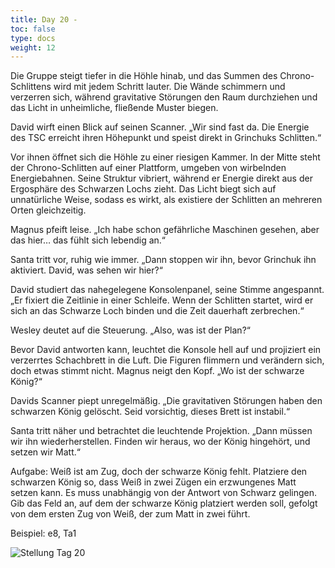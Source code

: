 ```yaml
---
title: Day 20 -
toc: false
type: docs
weight: 12
---
```


Die Gruppe steigt tiefer in die Höhle hinab, und das Summen des Chrono-Schlittens wird mit jedem Schritt lauter. Die Wände schimmern und verzerren sich, während gravitative Störungen den Raum durchziehen und das Licht in unheimliche, fließende Muster biegen.

David wirft einen Blick auf seinen Scanner. „Wir sind fast da. Die Energie des TSC erreicht ihren Höhepunkt und speist direkt in Grinchuks Schlitten.“

Vor ihnen öffnet sich die Höhle zu einer riesigen Kammer. In der Mitte steht der Chrono-Schlitten auf einer Plattform, umgeben von wirbelnden Energiebahnen. Seine Struktur vibriert, während er Energie direkt aus der Ergosphäre des Schwarzen Lochs zieht. Das Licht biegt sich auf unnatürliche Weise, sodass es wirkt, als existiere der Schlitten an mehreren Orten gleichzeitig.

Magnus pfeift leise. „Ich habe schon gefährliche Maschinen gesehen, aber das hier… das fühlt sich lebendig an.“

Santa tritt vor, ruhig wie immer. „Dann stoppen wir ihn, bevor Grinchuk ihn aktiviert. David, was sehen wir hier?“

David studiert das nahegelegene Konsolenpanel, seine Stimme angespannt. „Er fixiert die Zeitlinie in einer Schleife. Wenn der Schlitten startet, wird er sich an das Schwarze Loch binden und die Zeit dauerhaft zerbrechen.“

Wesley deutet auf die Steuerung. „Also, was ist der Plan?“

Bevor David antworten kann, leuchtet die Konsole hell auf und projiziert ein verzerrtes Schachbrett in die Luft. Die Figuren flimmern und verändern sich, doch etwas stimmt nicht. Magnus neigt den Kopf. „Wo ist der schwarze König?“

Davids Scanner piept unregelmäßig. „Die gravitativen Störungen haben den schwarzen König gelöscht. Seid vorsichtig, dieses Brett ist instabil.“

Santa tritt näher und betrachtet die leuchtende Projektion. „Dann müssen wir ihn wiederherstellen. Finden wir heraus, wo der König hingehört, und setzen wir Matt.“

Aufgabe: Weiß ist am Zug, doch der schwarze König fehlt. Platziere den schwarzen König so, dass Weiß in zwei Zügen ein erzwungenes Matt setzen kann. Es muss unabhängig von der Antwort von Schwarz gelingen. Gib das Feld an, auf dem der schwarze König platziert werden soll, gefolgt von dem ersten Zug von Weiß, der zum Matt in zwei führt.

Beispiel: e8, Ta1


![Stellung Tag 20](/day20.jpg "2b5/8/2r1p3/4Bp2/1p1P4/2b1N3/2QPN3/R2K4 w - - 0 1")

